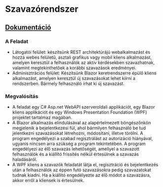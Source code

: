 # Szavazórendszer

## **[Dokumentáció](https://docs.google.com/document/d/1GjcvmLN40UbFvJRpiaAiFeRGtFfDXai71Nm_cvEZwMY/edit?usp=sharing)**

### A Feladat

- Látogatói felület: készítsünk REST architektúrájú webalkalmazást és hozzá webes felületű, asztali grafikus vagy mobil kliens alkalmazást, amelyen keresztül a felhasználók az aktív kérdésekben szavazhatnak, valamint megtekinthetőek a korábbi szavazások eredményei.
- Adminisztrációs felület: Készítsünk Blazor keretrendszerre épülő kliens alkalmazást, amelyen keresztül új szavazásokat lehet kiírni a rendszerben. Bármely felhasználó írhat ki új szavazást.

### Megvalósítás

- A feladat egy C# Asp.net WebAPI szerveroldali applikációt, egy Blazor kliens applikációt és egy Windows Presentation Foundation (WPF) projektet tartalmaz magában.
- A Blazor alkalmazás elindulásával az alapértelmezett böngészőnkön megjelenik a bejelentkezési fül, ahol bármilyen felhasználó be tud jelentkezni szavazásokat létrehozni, módosítani, illetve törölni. A program engedélyezi a szabad regisztrálást az autorizáció hiányával, ugyanis nincsen arra szükség a program tekintetében. A program engedélyezi az élő szavazás lehetőségét, amellyel a szavazott felhasználók és a kiállító frissítés nélkül értesülnek a szavazás haladásáról. 
- A WPF kliens a szavazók feladatát látja el, regisztráció és bejelentkezés után a felhasználók az éppen futó szavazásokra pedig szavazatokat tudnak kiadni. Ha a kiállító engedélyezte az élő módot a szavazásra, akkor erről a kliensek is értesülnek.